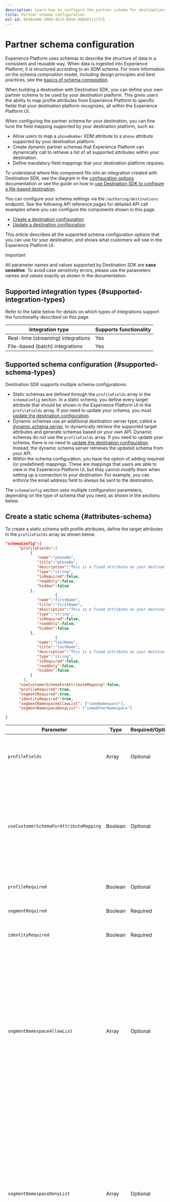 ```yaml
---
description: Learn how to configure the partner schema for destinations built with Destination SDK.
title: Partner schema configuration
exl-id: 0548e486-206b-45c5-8d18-0d6427c177c5
---
```

# Partner schema configuration

Experience Platform uses schemas to describe the structure of data in a consistent and reusable way. When data is ingested into Experience Platform, it is structured according to an XDM schema. For more information on the schema composition model, including design principles and best practices, see the [basics of schema composition](../../../../xdm/schema/composition.md).

When building a destination with Destination SDK, you can define your own partner schema to be used by your destination platform. This gives users the ability to map profile attributes from Experience Platform to specific fields that your destination platform recognizes, all within the Experience Platform UI.

When configuring the partner schema for your destination, you can fine tune the field mapping supported by your destination platform, such as:

* Allow users to map a `phoneNumber` XDM attribute to a `phone` attribute supported by your destination platform.
* Create dynamic partner schemas that Experience Platform can dynamically call to retrieve a list of all supported attributes within your destination.
* Define mandatory field mappings that your destination platform requires.

To understand where this component fits into an integration created with Destination SDK, see the diagram in the [configuration options](../configuration-options.md) documentation or see the guide on how to [use Destination SDK to configure a file-based destination](../../guides/configure-file-based-destination-instructions.md#create-server-file-configuration).

You can configure your schema settings via the `/authoring/destinations` endpoint. See the following API reference pages for detailed API call examples where you can configure the components shown in this page.

* [Create a destination configuration](../../authoring-api/destination-configuration/create-destination-configuration.md)
* [Update a destination configuration](../../authoring-api/destination-configuration/update-destination-configuration.md)

This article describes all the supported schema configuration options that you can use for your destination, and shows what customers will see in the Experience Platform UI.

>[!IMPORTANT]
>
>All parameter names and values supported by Destination SDK are **case sensitive**. To avoid case sensitivity errors, please use the parameters names and values exactly as shown in the documentation.

## Supported integration types {#supported-integration-types}

Refer to the table below for details on which types of integrations support the functionality described on this page.

|Integration type| Supports functionality |
|---|---|
| Real-time (streaming) integrations | Yes |
| File-based (batch) integrations | Yes |

## Supported schema configuration {#supported-schema-types}

Destination SDK supports multiple schema configurations:

* Static schemas are defined through the `profileFields` array in the `schemaConfig` section. In a static schema, you define every target attribute that should be shown in the Experience Platform UI in the `profileFields` array. If you need to update your schema, you must [update the destination configuration](../../authoring-api/destination-configuration/update-destination-configuration.md).
* Dynamic schemas use an additional destination server type, called a [dynamic schema server](../../authoring-api/destination-server/create-destination-server.md#dynamic-schema-servers), to dynamically retrieve the supported target attributes and generate schemas based on your own API. Dynamic schemas do not use the `profileFields` array. If you need to update your schema, there is no need to [update the destination configuration](../../authoring-api/destination-configuration/update-destination-configuration.md). Instead, the dynamic schema server retrieves the updated schema from your API.
* Within the schema configuration, you have the option of adding required (or predefined) mappings. These are mappings that users are able to view in the Experience Platform UI, but they cannot modify them when setting up a connection to your destination. For example, you can enforce the email address field to always be sent to the destination.

The `schemaConfig` section uses multiple configuration parameters, depending on the type of schema that you need, as shown in the sections below.

## Create a static schema {#attributes-schema}

To create a static schema with profile attributes, define the target attributes in the `profileFields` array as shown below.

```json
"schemaConfig":{
      "profileFields":[
           {
              "name":"phoneNo",
              "title":"phoneNo",
              "description":"This is a fixed attribute on your destination side that customers can map profile attributes to. For example, the mobilePhone.number value in Experience Platform could be phoneNo on your side.",
              "type":"string",
              "isRequired":false,
              "readOnly":false,
              "hidden":false
           },
                      {
              "name":"firstName",
              "title":"firstName",
              "description":"This is a fixed attribute on your destination side that customers can map profile attributes to. For example, the person.name.firstName value in Experience Platform could be firstName on your side.",
              "type":"string",
              "isRequired":false,
              "readOnly":false,
              "hidden":false
           },
                      {
              "name":"lastName",
              "title":"lastName",
              "description":"This is a fixed attribute on your destination side that customers can map profile attributes to. For example, the person.name.lastName value in Experience Platform could be phoneNo on your side.",
              "type":"string",
              "isRequired":false,
              "readOnly":false,
              "hidden":false
           }
        ],
      "useCustomerSchemaForAttributeMapping":false,
      "profileRequired":true,
      "segmentRequired":true,
      "identityRequired":true,
      "segmentNamespaceAllowList": ["someNamespace"],
      "segmentNamespaceDenyList": ["someOtherNamespace"]

}
```

|Parameter | Type | Required/Optional | Description |
|---------|----------|------|---|
|`profileFields` | Array | Optional | Defines the array of target attributes accepted by your destination platform to which customers can map their profile attributes. When using a `profileFields` array, you can omit the `useCustomerSchemaForAttributeMapping` parameter entirely. |
|`useCustomerSchemaForAttributeMapping`| Boolean | Optional | Enables or disables the mapping of attributes from the customer schema to the attributes that you define in the `profileFields` array. <ul><li>If set to `true`, users only see the source column in the mapping field. `profileFields` are not applicable in this case.</li><li>If set to `false`, users can map source attributes from their schema to the attributes you defined in the `profileFields` array.</li></ul> The default value is `false`.|
|`profileRequired` | Boolean | Optional | Use `true` if users should be able to map profile attributes from Experience Platform to custom attributes on your destination platform. |
|`segmentRequired` | Boolean | Required | This parameter is required by Destination SDK and should always be set to `true`. |
|`identityRequired` | Boolean | Required | Set to `true` if users should be able to map [identity types](identity-namespace-configuration.md) from Experience Platform to the attributes you defined in the `profileFields` array . |
|`segmentNamespaceAllowList`| Array | Optional | Defines specific audience namespaces from which users can map audiences to the destination. Use this parameter to restrict Experience Platform users to export audiences from only the audience namespaces that you define in the array. This parameter cannot be used together with `segmentNamespaceDenyList`.<br> <br> Example: `"segmentNamespaceAllowList": ["AudienceManager"]` will allow users to map only audiences from the `AudienceManager` namespace to this destination. <br> <br> To allow users to export any audience to your destination, you can ignore this parameter. <br> <br> If both `segmentNamespaceAllowList` and `segmentNamespaceDenyList` are missing from your configuration, users will only be able to export audiences originating from the [Segmentation Service](../../../../segmentation/home.md).|
|`segmentNamespaceDenyList`| Array | Optional | Restricts users from mapping audiences to the destination, from the audience namespaces defined in the array. Cannot be used together with `segmentNamespaceAllowed`. <br> <br> Example: `"segmentNamespaceDenyList": ["AudienceManager"]` will block users from mapping audiences from the `AudienceManager` namespace to this destination. <br> <br> To allow users to export any audience to your destination, you can ignore this parameter. <br> <br> If both `segmentNamespaceAllowed` and `segmentNamespaceDenyList` are missing from your configuration, users will only be able to export audiences originating from the [Segmentation Service](../../../../segmentation/home.md). <br> <br> To allow the export of all audiences, regardless of the origin, set `"segmentNamespaceDenyList":[]`.|

{style="table-layout:auto"}

The resulting UI experience is shown in the images below.

When users select the target mapping, they can see the fields defined in the `profileFields` array.

![UI image showing the target attributes screen.](../../assets/functionality/destination-configuration/select-attributes.png)

After selecting the attributes, they can see them in the target field column.

![UI image showing a static target schema with attributes](../../assets/functionality/destination-configuration/static-schema-attributes.png)

## Create a dynamic schema {#dynamic-schema-configuration}

Destination SDK supports the creation of dynamic partner schemas. As opposed to a static schema, a dynamic schema does not use a `profileFields` array. Instead, dynamic schemas use a dynamic schema server which connects to your own API from where it retrieves the schema configuration.

>[!IMPORTANT]
>
>Before you create a dynamic schema, you must [create a dynamic schema server](../../authoring-api/destination-server/create-destination-server.md#dynamic-schema-servers).

In a dynamic schema configuration, the `profileFields` array is replaced by the `dynamicSchemaConfig` section, as shown below.

```json
"schemaConfig":{
   "dynamicSchemaConfig":{
      "dynamicEnum": {
         "authenticationRule":"CUSTOMER_AUTHENTICATION",
         "destinationServerId":"DYNAMIC_SCHEMA_SERVER_ID",
         "value": "Schema Name",
         "responseFormat": "SCHEMA"
      }
   },
   "profileRequired":true,
   "segmentRequired":true,
   "identityRequired":true
}
```

|Parameter | Type | Required/Optional |Description|
|---------|----------|------|---|
| `dynamicEnum.authenticationRule` | String | Required | Indicates how [!DNL Experience Platform] customers connect to your destination. Accepted values are `CUSTOMER_AUTHENTICATION`, `PLATFORM_AUTHENTICATION`, `NONE`. <br> <ul><li>Use `CUSTOMER_AUTHENTICATION` if Experience Platform customers log into your system via any of the authentication methods described [here](customer-authentication.md). </li><li> Use `PLATFORM_AUTHENTICATION` if there is a global authentication system between Adobe and your destination and the [!DNL Experience Platform] customer does not need to provide any authentication credentials to connect to your destination. In this case, you must [create a credentials object](../../credentials-api/create-credential-configuration.md) using the Credentials API. </li><li>Use `NONE` if no authentication is required to send data to your destination platform. </li></ul> |
| `dynamicEnum.destinationServerId` | String | Required | The `instanceId` of your dynamic schema server. This destination server includes the API endpoint which Experience Platform will call to retrieve the dynamic schema. |
| `dynamicEnum.value` |String| Required |The name of the dynamic schema, as defined in the dynamic schema server configuration.|
| `dynamicEnum.responseFormat` | String | Required | Always set to `SCHEMA` when defining a dynamic schema.|
|`profileRequired` | Boolean | Optional | Use `true` if users should be able to map profile attributes from Experience Platform to custom attributes on your destination platform. |
|`segmentRequired` | Boolean | Required | This parameter is required by Destination SDK and should always be set to `true`. |
|`identityRequired` | Boolean | Required | Set to `true` if users should be able to map [identity types](identity-namespace-configuration.md) from Experience Platform to the attributes you defined in the `profileFields` array . |

{style="table-layout:auto"}

## Required mappings {#required-mappings}

Within the schema configuration, in addition to your static or dynamic schema, you have the option of adding required (or predefined) mappings. These are mappings that users are able to view in the Experience Platform UI, but they cannot modify them when setting up a connection to your destination.

For example, you can enforce the email address field to always be sent to the destination.

>[!NOTE]
>
>The following combinations of required mappings are currently supported: 
>* You can configure a required source field and a required destination field. In this case, users cannot edit or select any of the two fields and can only view the selection.
>* You can configure a required destination field only. In this case, users will be allowed to select a source field to map to the destination.
>
> Configuring a required source field only is currently *not* supported.

See below two examples of a schema configuration with required mappings and what these look like in the mapping step of the [activate data to batch destinations workflow](../../../ui/activate-batch-profile-destinations.md). 


>[!BEGINTABS]

>[!TAB Required source and destination mappings]

The example below shows both required source and destination mappings. When both source and destination fields are specified as required mappings, users cannot select or edit any of the two fields, and can only view the predefined selection.

```json
"schemaConfig": {
    "requiredMappingsOnly": true,
    "requiredMappings": [
      {
        "sourceType": "text/x.schema-path",
        "source": "personalEmail.address",
        "destination": "personalEmail.address"
      }
    ] 
}
```

|Parameter | Type | Required/Optional |Description|
|---|---|---|---|
|`requiredMappingsOnly`| Boolean | Optional | When this is set to true , users cannot map other attributes and identities in the activation flow, apart from the required mappings that you define in the `requiredMappings` array.|
|`requiredMappings.sourceType`| String | Required | Indicates the type of the `source` field. Supported values: <ul><li>`text/x.schema-path`: Use this value when the `source` field is a profile attribute from an XDM schema.</li><li>`text/x.aep-xl`: Use this value when your `source` field is defined by a regular expression. Example: `iif(segmentMembership.ups.aep_seg_id.status==\"exited\", \"1\", \"0\")`</li><li>`text/plain`: Use this value when your `source` field is defined by a macro template. Currently, the only supported macro template is `metadata.segment.alias`.</li></ul> |
|`requiredMappings.source`| String | Required| Indicates the value of the source field. Supported value types: <ul><li>XDM profile attributes. Example: `personalEmail.address`. When your source attribute is an XDM profile attribute, set the `sourceType` parameter to `text/x.schema-path`.</li><li>Regular expressions. Example: `iif(segmentMembership.ups.aep_seg_id.status==\"exited\", \"1\", \"0\")`. When your source attribute is a regular expression, set the `sourceType` parameter to `text/x.aep-xl`.</li><li>Macro templates. Example:`metadata.segment.alias`. When your source attribute is a macro template, set the `sourceType` parameter to `text/plain`. Currently, the only supported macro template is `metadata.segment.alias`.</li></ul>|
|`requiredMappings.destination`| String | Required | Indicates the value of the target field. When both source and destination fields are specified as required mappings, users cannot select or edit any of the two fields and can only view the selection.|

{style="table-layout:auto"}

As a result, both the **[!UICONTROL Source field]** and **[!UICONTROL Target field]** sections in the Experience Platform UI are greyed out.

![Image of the required mappings in the UI activation flow.](../../assets/functionality/destination-configuration/required-mappings-2.png)

>[!TAB Required destination mapping]

The example below shows a required destination mapping. If only the destination field is specified as required, users can select what source field to map to it.

```json
"schemaConfig": {
    "requiredMappingsOnly": true,
    "requiredMappings": [
      {
        "destination": "identityMap.ExamplePartner_ID",
        "mandatoryRequired": true,
        "primaryKeyRequired": true
      }
    ] 
}
```

|Parameter | Type | Required/Optional |Description|
|---|---|---|---|
|`requiredMappingsOnly`| Boolean | Optional | When this is set to true , users cannot map other attributes and identities in the activation flow, apart from the required mappings that you define in the `requiredMappings` array.|
|`requiredMappings.destination`| String | Required | Indicates the value of the target field. When only the destination field is specified, users can select a source field to map to the destination.|
|`mandatoryRequired`| Boolean | Optional | Indicates whether the mapping should be marked as a [mandatory attribute](../../../ui/activate-batch-profile-destinations.md#mandatory-attributes). |
|`primaryKeyRequired`| Boolean | Optional | Indicates whether the mapping should be marked as a [deduplication key](../../../ui/activate-batch-profile-destinations.md#deduplication-keys).|

{style="table-layout:auto"}

As a result, the **[!UICONTROL Target field]** section in the Experience Platform UI is greyed out, while the **[!UICONTROL Source field]** section is active and users can interact with it. The **[!UICONTROL Mandatory key]** and **[!UICONTROL Deduplication key]** options are active, and users cannot change them.

![Image of the required mappings in the UI activation flow.](../../assets/functionality/destination-configuration/required-mappings-1.png)

>[!ENDTABS]

## Configure support for external audiences {#external-audiences}

To configure your destination to support the activation of [externally generated audiences](../../../../segmentation/ui/audience-portal.md#import-audience), include the snippet below in the `schemaConfig` section.

```json
"schemaConfig": {
  "segmentNamespaceDenyList": [],
  ...
}
```

See the property descriptions in the [table](#attributes-schema) further above on this page to learn more about the `segmentNamespaceDenyList` functionality.

## Next steps {#next-steps}

After reading this article, you should have a better understanding of what schema types are supported by Destination SDK and how you can configure your schema.

To learn more about the other destination components, see the following articles:

* [Customer authentication](customer-authentication.md)
* [OAuth2 authorization](oauth2-authorization.md)
* [UI attributes](ui-attributes.md)
* [Customer data fields](customer-data-fields.md)
* [Identity namespace configuration](identity-namespace-configuration.md)
* [Supported mapping configurations](supported-mapping-configurations.md)
* [Destination delivery](destination-delivery.md)
* [Audience metadata configuration](audience-metadata-configuration.md)
* [Aggregation policy](aggregation-policy.md)
* [Batch configuration](batch-configuration.md)
* [Historical profile qualifications](historical-profile-qualifications.md)
